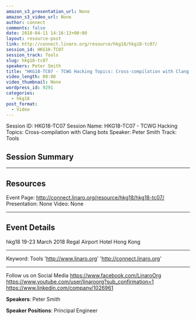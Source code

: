 ```yaml
---
amazon_s3_presentation_url: None
amazon_s3_video_url: None
author: connect
comments: false
date: 2018-04-11 14:16:13+00:00
layout: resource-post
link: http://connect.linaro.org/resource/hkg18/hkg18-tc07/
session_id: HKG18-TC07
session_track: Tools
slug: hkg18-tc07
speakers: Peter Smith
title: "HKG18-TC07 - TCWG Hacking Topics: Cross-compilation with Clang bots"
video_length: 00:00
video_thumbnail: None
wordpress_id: 9291
categories:
  - hkg18
post_format:
  - Video
---
```


Session ID: HKG18-TC07
Session Name: HKG18-TC07 - TCWG Hacking Topics: Cross-compilation with Clang bots
Speaker: Peter Smith
Track: Tools

## Session Summary

---

## Resources

Event Page: http://connect.linaro.org/resource/hkg18/hkg18-tc07/
Presentation: None
Video: None

---

## Event Details

hkg18
19-23 March 2018
Regal Airport Hotel Hong Kong

---

Keyword: Tools
'http://www.linaro.org'
'http://connect.linaro.org'

---

Follow us on Social Media
https://www.facebook.com/LinaroOrg
https://www.youtube.com/user/linaroorg?sub_confirmation=1
https://www.linkedin.com/company/1026961

**Speakers**: Peter Smith

**Speaker Positions**: Principal Engineer
